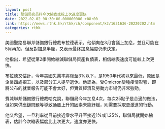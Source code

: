 ```yaml
---
layout: post
title: 聯儲局官員料今次縮表或較上次速度更快
date: 2022-02-02 08:30:00.000000000 +08:00
link: https://news.rthk.hk/rthk/ch/component/k2/1631636-20220202.htm
categories: rthk
---
```


美國聖路易聯邦儲備銀行總裁布拉德表示，他傾向在3月會議上加息，並且可能在5月再加，但反對加息半厘，又表示最終加息幅度仍未決定。

他指出，希望從第2季開始縮減聯儲局資產負債表，相信縮表速度可能較上次更快。

布拉德又估計，今年美國失業率將降至3%以下，是1950年代初以來最低，原因是企業四處招工，以及部分工人提早退休。他認為，受Omicron變種疫情影響，即將公布的就業報告可能不會太好，但實質經濟及勞動力市場仍非常強勁。

費城聯邦儲備銀行總裁哈克說，聯儲局今年加息4次，每次25點子是合適的做法，但如果供應鏈問題等導致通脹上升的因素未能紓緩，則需要採取更激進的行動。

他又希望，一旦利率從目前接近零水平升至接近1%或1.25%，聯儲局就開始縮表，估計今次縮表幅度比上次更大，速度亦更快。
